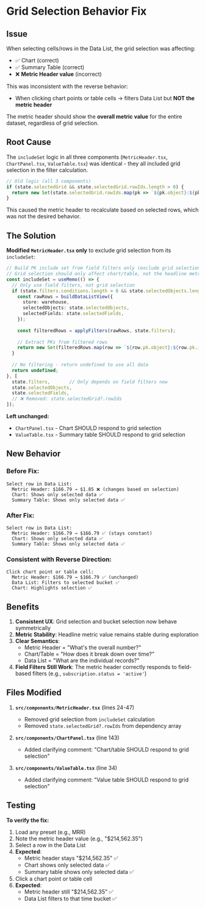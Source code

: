 # Grid Selection Behavior Fix

## Issue

When selecting cells/rows in the Data List, the grid selection was affecting:
- ✅ Chart (correct)
- ✅ Summary Table (correct)
- ❌ **Metric Header value** (incorrect)

This was inconsistent with the reverse behavior:
- When clicking chart points or table cells → filters Data List but **NOT the metric header**

The metric header should show the **overall metric value** for the entire dataset, regardless of grid selection.

## Root Cause

The `includeSet` logic in all three components (`MetricHeader.tsx`, `ChartPanel.tsx`, `ValueTable.tsx`) was identical - they all included grid selection in the filter calculation.

```typescript
// Old logic (all 3 components)
if (state.selectedGrid && state.selectedGrid.rowIds.length > 0) {
  return new Set(state.selectedGrid.rowIds.map(pk => `${pk.object}:${pk.id}`));
}
```

This caused the metric header to recalculate based on selected rows, which was not the desired behavior.

## The Solution

**Modified `MetricHeader.tsx` only** to exclude grid selection from its `includeSet`:

```typescript
// Build PK include set from field filters only (exclude grid selection)
// Grid selection should only affect chart/table, not the headline metric
const includeSet = useMemo(() => {
  // Only use field filters, not grid selection
  if (state.filters.conditions.length > 0 && state.selectedObjects.length > 0 && state.selectedFields.length > 0) {
    const rawRows = buildDataListView({
      store: warehouse,
      selectedObjects: state.selectedObjects,
      selectedFields: state.selectedFields,
    });
    
    const filteredRows = applyFilters(rawRows, state.filters);
    
    // Extract PKs from filtered rows
    return new Set(filteredRows.map(row => `${row.pk.object}:${row.pk.id}`));
  }
  
  // No filtering - return undefined to use all data
  return undefined;
}, [
  state.filters,       // Only depends on field filters now
  state.selectedObjects,
  state.selectedFields,
  // ❌ Removed: state.selectedGrid?.rowIds
]);
```

**Left unchanged:**
- `ChartPanel.tsx` - Chart SHOULD respond to grid selection
- `ValueTable.tsx` - Summary table SHOULD respond to grid selection

## New Behavior

### Before Fix:
```
Select row in Data List:
  Metric Header: $166.79 → $1.85 ❌ (changes based on selection)
  Chart: Shows only selected data ✅
  Summary Table: Shows only selected data ✅
```

### After Fix:
```
Select row in Data List:
  Metric Header: $166.79 → $166.79 ✅ (stays constant)
  Chart: Shows only selected data ✅
  Summary Table: Shows only selected data ✅
```

### Consistent with Reverse Direction:
```
Click chart point or table cell:
  Metric Header: $166.79 → $166.79 ✅ (unchanged)
  Data List: Filters to selected bucket ✅
  Chart: Highlights selection ✅
```

## Benefits

1. **Consistent UX**: Grid selection and bucket selection now behave symmetrically
2. **Metric Stability**: Headline metric value remains stable during exploration
3. **Clear Semantics**: 
   - Metric Header = "What's the overall number?"
   - Chart/Table = "How does it break down over time?"
   - Data List = "What are the individual records?"
4. **Field Filters Still Work**: The metric header correctly responds to field-based filters (e.g., `subscription.status = 'active'`)

## Files Modified

1. **`src/components/MetricHeader.tsx`** (lines 24-47)
   - Removed grid selection from `includeSet` calculation
   - Removed `state.selectedGrid?.rowIds` from dependency array

2. **`src/components/ChartPanel.tsx`** (line 143)
   - Added clarifying comment: "Chart/table SHOULD respond to grid selection"

3. **`src/components/ValueTable.tsx`** (line 34)
   - Added clarifying comment: "Value table SHOULD respond to grid selection"

## Testing

**To verify the fix:**

1. Load any preset (e.g., MRR)
2. Note the metric header value (e.g., "$214,562.35")
3. Select a row in the Data List
4. **Expected**: 
   - Metric header stays "$214,562.35" ✅
   - Chart shows only selected data ✅
   - Summary table shows only selected data ✅
5. Click a chart point or table cell
6. **Expected**:
   - Metric header still "$214,562.35" ✅
   - Data List filters to that time bucket ✅

